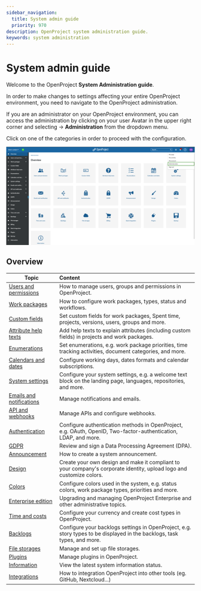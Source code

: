```yaml
---
sidebar_navigation:
  title: System admin guide
  priority: 970
description: OpenProject system administration guide.
keywords: system administration
---
```

# System admin guide

Welcome to the OpenProject **System Administration guide**.

In order to make changes to settings affecting your entire OpenProject environment, you need to navigate to the OpenProject administration.

If you are an administrator on your OpenProject environment, you can access the administration by clicking on your user Avatar in the upper right corner and selecting -> **Administration** from the dropdown menu.

Click on one of the categories in order to proceed with the configuration.

![openproject_system_administration_start_page](openproject_system_administration_start_page.png)



## Overview

| Topic                                                               | Content                                                                                                                  |
|---------------------------------------------------------------------|:-------------------------------------------------------------------------------------------------------------------------|
| [Users and permissions](./users-permissions)                        | How to manage users, groups and permissions in OpenProject.                                                              |
| [Work packages](./manage-work-packages)                             | How to configure work packages, types, status and workflows.                                                             |
| [Custom fields](./custom-fields)                                    | Set custom fields for work packages, Spent time, projects, versions, users, groups and more.                             |
| [Attribute help texts](./attribute-help-texts)                      | Add help texts to explain attributes (including custom fields) in projects and work packages.                            |
| [Enumerations](./enumerations/)                                     | Set enumerations, e.g. work package priorities, time tracking activities, document categories, and more.                 |
| [Calendars and dates](./calendars-and-dates/)                       | Configure working days, dates formats and calendar subscriptions.                                                        |
| [System settings](./system-settings/)                               | Configure your system settings, e.g. a welcome text block on the landing page, languages, repositories, and more.        |
| [Emails and notifications](./emails-and-notifications/)             | Manage notifications and emails.                                                                                         |
| [API and webhooks](./api-and-webhooks/)                             | Manage APIs and configure webhooks.                                                                                      |
| [Authentication](./authentication)                                  | Configure authentication methods in OpenProject, e.g. OAuth, OpenID, Two-factor-authentication, LDAP, and more.          |
| [GDPR](../enterprise-guide/enterprise-cloud-guide/gdpr-compliance/) | Review and sign a Data Processing Agreement (DPA).                                                                       |
| [Announcement](./announcement)                                      | How to create a system announcement.                                                                                     |
| [Design](./design)                                                  | Create your own design and make it compliant to your company's corporate identity, upload logo and customize colors.     |
| [Colors](./colors)                                                  | Configure colors used in the system, e.g. status colors, work package types, priorities and more.                        |
| [Enterprise edition](../enterprise-guide/)                          | Upgrading and managing OpenProject Enterprise and other administrative topics.                                           |
| [Time and costs](./time-and-costs)                                  | Configure your currency and create cost types in OpenProject.                                                            |
| [Backlogs](./backlogs)                                              | Configure your backlogs settings in OpenProject, e.g. story types to be displayed in the backlogs, task types, and more. |
| [File storages](./integrations/nextcloud/)                          | Manage and set up file storages.                                                                                         |
| [Plugins](./plugins)                                                | Manage plugins in OpenProject.                                                                                           |
| [Information](./information/)                                       | View the latest system information status.                                                                               |
| [Integrations](./integrations/)                                     | How to integration OpenProject into other tools (eg. GitHub, Nextcloud...)                                               |
